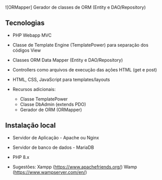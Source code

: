 ![ORMapper] Gerador de classes de ORM (Entity e DAO/Repository)

## Tecnologias

- PHP Webapp MVC
- Classe de Template Engine (TemplatePower) para separação dos códigos View
- Classes ORM Data Mapper (Entity e DAO/Repository)
- Controllers como arquivos de execução das ações HTML (get e post)
- HTML, CSS, JavaScript para templates/layouts

- Recursos adicionais:
  - Classe TemplatePower
  - Classe DbAdmin (extends PDO)
  - Gerador de ORM (ORMapper)

## Instalação local

- Servidor de Aplicação - Apache ou Nginx
- Servidor de banco de dados - MariaDB
- PHP 8.x

- Sugestões:
  Xampp (https://www.apachefriends.org/)
  Wamp (https://www.wampserver.com/en/)
